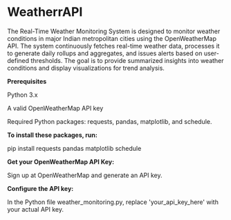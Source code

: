 # WeatherrAPI

The Real-Time Weather Monitoring System is designed to monitor weather conditions in major Indian metropolitan cities using the OpenWeatherMap API. The system continuously fetches real-time weather data, processes it to generate daily rollups and aggregates, and issues alerts based on user-defined thresholds. The goal is to provide summarized insights into weather conditions and display visualizations for trend analysis.

**Prerequisites**

Python 3.x

A valid OpenWeatherMap API key

Required Python packages: requests, pandas, matplotlib, and schedule.

**To install these packages, run:**

pip install requests pandas matplotlib schedule

**Get your OpenWeatherMap API Key:**

Sign up at OpenWeatherMap and generate an API key.

**Configure the API key:**

In the Python file weather_monitoring.py, replace 'your_api_key_here' with your actual API key.
